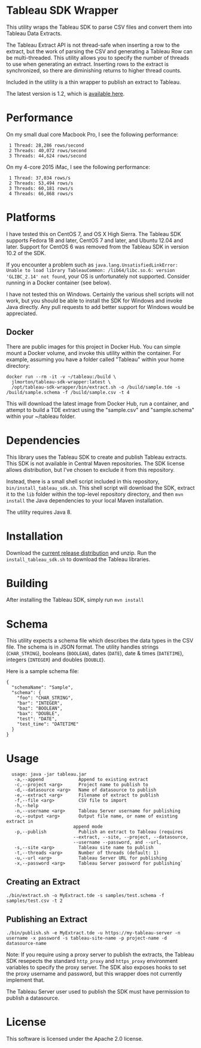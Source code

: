 # Tableau SDK Wrapper
This utility wraps the Tableau SDK to parse CSV files and convert them into Tableau Data Extracts.

The Tableau Extract API is not thread-safe when inserting a row to the extract, but the work of parsing the CSV and generating a Tableau Row can be multi-threaded.  This utility allows you to specify the number of threads to use when generating an extract.  Inserting rows to the extract is synchronized, so there are diminishing returns to higher thread counts.

Included in the utility is a thin wrapper to publish an extract to Tableau.

The latest version is 1.2, which is [available here](https://github.com/jlmorton/tableau/releases/download/1.2/tableau-sdk-wrapper-1.2.zip).

# Performance
On my small dual core Macbook Pro, I see the following performance:
```
 1 Thread: 28,286 rows/second
 2 Threads: 40,072 rows/second
 3 Threads: 44,624 rows/second
```

On my 4-core 2015 iMac, I see the following performance:
```
 1 Thread: 37,034 rows/s
 2 Threads: 53,494 rows/s
 3 Threads: 60,181 rows/s
 4 Threads: 66,868 rows/s
```

# Platforms
I have tested this on CentOS 7, and OS X High Sierra.  The Tableau SDK supports Fedora 18 and later, CentOS 7 and later, and Ubuntu 12.04 and later.  Support for CentOS 6 was removed from the Tableau SDK in version 10.2 of the SDK.

If you encounter a problem such as `java.lang.UnsatisfiedLinkError: Unable to load library TableauCommon: /lib64/libc.so.6: version 'GLIBC_2.14' not found`, your OS is unfortunately not supported.  Consider running in a Docker container (see below). 

I have not tested this on Windows.  Certainly the various shell scripts will not work, but you should be able to install the SDK for Windows and invoke Java directly.  Any pull requests to add better support for Windows would be appreciated.

## Docker
There are public images for this project in Docker Hub.  You can simple mount a Docker volume, and invoke this utility within the container.  For example, assuming you have a folder called "Tableau" within your home directory:
```
docker run --rm -it -v ~/tableau:/build \
  jlmorton/tableau-sdk-wrapper:latest \
  /opt/tableau-sdk-wrapper/bin/extract.sh -o /build/sample.tde -s /build/sample.schema -f /build/sample.csv -t 4
```

This will download the latest image from Docker Hub, run a container, and attempt to build a TDE extract using the "sample.csv" and "sample.schema" within your ~/tableau folder.

# Dependencies

This library uses the Tableau SDK to create and publish Tableau extracts.  This SDK is not available in Central Maven repositories.  The SDK license allows distribution, but I've chosen to exclude it from this repository.

Instead, there is a small shell script included in this repository, `bin/install_tableau_sdk.sh`.  This shell script will download the SDK, extract it to the `lib` folder within the top-level repository directory, and then `mvn install` the Java dependencies to your local Maven installation.

The utility requires Java 8.

# Installation
Download the [current release distribution](https://github.com/jlmorton/tableau/releases/download/1.2/tableau-sdk-wrapper-1.2.zip) and unzip.  Run the `install_tableau_sdk.sh` to download the Tableau libraries.

# Building
After installing the Tableau SDK, simply run `mvn install`

# Schema
This utility expects a schema file which describes the data types in the CSV file.  The schema is in JSON format.  The utility handles strings (`CHAR_STRING`), booleans (`BOOLEAN`), dates (`DATE`), date & times (`DATETIME`), integers (`INTEGER`) and doubles (`DOUBLE`).

Here is a sample schema file:
```
{
  "schemaName": "Sample",
  "schema": {
    "foo": "CHAR_STRING",
    "bar": "INTEGER",
    "baz": "BOOLEAN",
    "bax": "DOUBLE",
    "test": "DATE",
    "test_time": "DATETIME"
  }
}
```

# Usage
```
  usage: java -jar tableau.jar
   -a,--append             Append to existing extract
   -c,--project <arg>      Project name to publish to
   -d,--datasource <arg>   Name of datasource to publish
   -e,--extract <arg>      Filename of extract to publish
   -f,--file <arg>         CSV file to import
   -h,--help
   -n,--username <arg>     Tableau Server username for publishing
   -o,--output <arg>       Output file name, or name of existing extract in
                         append mode
   -p,--publish            Publish an extract to Tableau (requires
                         --extract, --site, --project, --datasource,
                         --username --password, and --url,
   -s,--site <arg>         Tableau site name to publish
   -t,--threads <arg>      Number of threads (default: 1)
   -u,--url <arg>          Tableau Server URL for publishing
   -x,--password <arg>     Tableau Server password for publishing`
 ```
## Creating an Extract
`./bin/extract.sh -o MyExtract.tde -s samples/test.schema -f samples/test.csv -t 2`

## Publishing an Extract
`./bin/publish.sh -e MyExtract.tde -u https://my-tableau-server -n username	-x password -s tableau-site-name -p project-name -d datasource-name`

Note: If you require using a proxy server to publish the extracts, the Tableau SDK resepects the standard `http_proxy` and `https_proxy` environment variables to specify the proxy server.  The SDK also exposes hooks to set the proxy username and password, but this wrapper does not currently implement that.

The Tableau Server user used to publish the SDK must have permission to publish a datasource.

# License
This software is licensed under the Apache 2.0 license.
